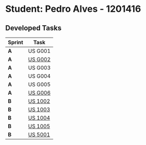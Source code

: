 # Student: Pedro Alves - 1201416

## Developed Tasks


| Sprint | Task                                                |
|--------|-----------------------------------------------------|
| **A**  | US G001                                             |
| **A**  | [US G002](../SPRINT%20A/US_G002/readme.md)          |
| **A**  | US G003                                             |
| **A**  | US G004                                             |
| **A**  | US G005                                             |
| **A**  | [US G006](../SPRINT%20A/US_G006/readme.md)          |
| **B**  | [US 1002](../SPRINT%20B/US_1002/readme.md)          |
| **B**  | [US 1003](../SPRINT%20B/US_1003/readme.md)          |
| **B**  | [US 1004](../SPRINT%20B/US_1004/readme.md)          |
| **B**  | [US 1005](../SPRINT%20B/US_1005/readme.md)          |
| **B**  | [US 5001](../SPRINT%20B/US_5001/US5001_Group8.pptx) |